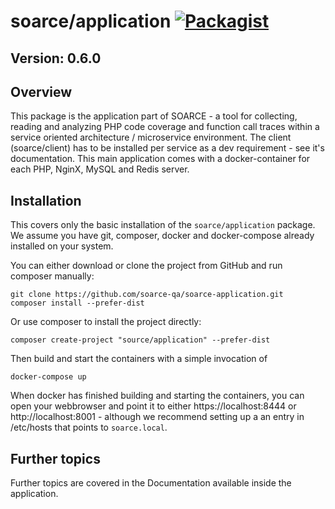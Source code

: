 # soarce/application [![Packagist](https://img.shields.io/packagist/dt/soarce/application.svg)](https://packagist.org/packages/soarce/application)

## Version: 0.6.0

## Overview

This package is the application part of SOARCE - a tool for collecting, reading and analyzing PHP code coverage
and function call traces within a service oriented architecture / microservice environment.
The client (soarce/client) has to be installed per service as a dev requirement - see it's documentation.
This main application comes with a docker-container for each PHP, NginX, MySQL and Redis server.

## Installation

This covers only the basic installation of the `soarce/application` package.
We assume you have git, composer, docker and docker-compose already installed on your system. 

You can either download or clone the project from GitHub and run composer manually:
```
git clone https://github.com/soarce-qa/soarce-application.git
composer install --prefer-dist
```

Or use composer to install the project directly:
```
composer create-project "source/application" --prefer-dist
```

Then build and start the containers with a simple invocation of
```
docker-compose up
```

When docker has finished building and starting the containers, you can open your webbrowser and point it to
either https://localhost:8444  or  http://localhost:8001 - although we recommend setting up a an entry
in /etc/hosts that points to `soarce.local`.

## Further topics

Further topics are covered in the Documentation available inside the application.
